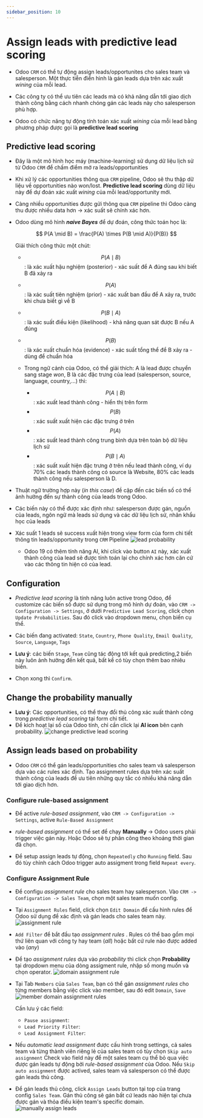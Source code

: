```yaml
---
sidebar_position: 10
---
```


# Assign leads with predictive lead scoring

- Odoo `CRM` có thể tự động assign leads/opportunites cho sales team và salesperson. Một thực tiễn điển hình là gán leads dựa trên
  xác xuất _wining_ của mỗi lead.
- Các công ty có thể ưu tiên các leads mà có khả năng dẫn tới giao dịch thành công bằng cách nhanh chóng gán các leads này cho salesperson phù hợp.

- Odoo có chức năng tự động tính toán xác xuất _wining_ của mỗi lead bằng phương pháp được gọi là **predictive lead scoring**

## Predictive lead scoring

- Đây là một mô hình học máy (machine-learning) sử dụng dữ liệu lịch sử từ Odoo `CRM` để chấm điểm mở ra leads/opportunities

- Khi xử lý các opportunities thông qua `CRM` pipeline, Odoo sẽ thu thập dữ liệu về opportunities nào won/lost. **Predictive lead scoring**
  dùng dữ liệu này để dự đoán xác xuất _wining_ của mỗi lead/opportunity mới.

- Càng nhiều opportunities được gửi thông qua `CRM` pipeline thì Odoo càng thu được nhiều data hơn -> xác suất sẽ chính xác hơn.
- Odoo dùng mô hình **_naive Bayes_** để dự đoán, công thức toán học là:

  $$
  P(A \mid B) = \frac{P(A) \times P(B \mid A)}{P(B)}
  $$

  Giải thích công thức một chút:
  - $$ P(A \mid B) $$: là xác xuất hậu nghiệm (posterior) - xác suất để A đúng sau khi biết B đã xảy ra
  - $$ P(A) $$: là xác suất tiên nghiệm (prior) - xác xuất ban đầu để A xảy ra, trước khi chưa biết gì về B
  - $$ P(B \mid A) $$: là xác suất điều kiện (likelihood) - khả năng quan sát được B nếu A đúng
  - $$ P(B) $$: là xác xuất chuẩn hóa (evidence) - xác suất tổng thể để B xảy ra - dùng để chuẩn hóa

  - Trong ngữ cảnh của Odoo, có thể giải thích: A là lead được chuyển sang stage _won_, B là các đặc trưng của lead (salesperson, source, language, country,...)
    thì:
    - $$ P(A \mid B) $$: xác xuất lead thành công - hiển thị trên form
    - $$ P(B) $$: xác suất xuất hiện các đặc trưng ở trên
    - $$ P(A) $$: xác suất lead thành công trung bình dựa trên toàn bộ dữ liệu lịch sử
    - $$ P(B \mid A) $$: xác suất xuất hiện đặc trưng ở trên nếu lead thành công, ví dụ 70% các leads thành công có source là Website, 80% các leads thành công nếu salesperson là D.

- Thuật ngữ trường hợp này (_in this case_) đề cập đến các biến số có thể ảnh hưởng đến sự thành công của leads trong Odoo.
- Các biến này có thể được xác định như: salesperson được gán, nguồn của leads, ngôn ngữ mà leads sử dụng và các dữ liệu lịch sử, nhân khẩu học của leads

- Xác suất 1 leads sẽ success xuất hiện trong view form của form chi tiết thông tin leads/opportunity trong `CRM` Pipeline
  ![lead probability](../img/crm_leads_probability.png)
  - Odoo 19 có thêm tính năng AI, khi click vào button `AI` này, xác xuất thành công của lead sẽ được tính toán lại cho chính xác hơn
    căn cứ vào các thông tin hiện có của lead.

## Configuration

- _Predictive lead scoring_ là tính năng luôn active trong Odoo, để customize các biến số được sử dụng trong mô hình dự đoán, vào
  `CRM -> Configuration -> Settings`, ở dưới `Predictive Lead Scoring`, click chọn `Update Probabilities`. Sau đó click vào dropdown menu, chọn biến cụ thể.

- Các biến đang activated: `State`, `Country`, `Phone Quality`, `Email Quality`, `Source`, `Language`, `Tags`
- **Lưu ý**: các biến `Stage`, `Team` cũng tác động tới kết quả predicting,2 biến này luôn ảnh hưởng đến kết quả, bất kể có tùy chọn thêm bao nhiêu biến.

- Chọn xong thì `Confirm`.

## Change the probability manually

- **Lưu ý**: Các opportunities, có thể thay đổi thủ công xác xuất thành công trong _predictive lead scoring_ tại form chi tiết.
- Để kích hoạt lại số của Odoo tính, chỉ cần click lại **AI icon** bên cạnh probability.
  ![change predictive lead scoring](../img/crm_change_predictive_scoring.png)

## Assign leads based on probability

- Odoo `CRM` có thể gán leads/opportunities cho sales team và salesperson dựa vào các rules xác định. Tạo assignment rules dựa trên
  xác suất thành công của leads để ưu tiên những quy tắc có nhiều khả năng dẫn tới giao dịch hơn.

### Configure rule-based assignment

- Để active _rule-based assignment_, vào `CRM -> Configuration -> Settings`, active `Rule-Based Assignment`

- _rule-based assignment_ có thể set để chạy **Manually** -> Odoo users phải trigger việc gán này. Hoặc Odoo sẽ tự phân công theo khoảng thời gian đã chọn.
- Để setup assign leads tự động, chọn `Repeatedly` cho `Running` field. Sau đó tùy chỉnh cách Odoo trigger auto assigment trong field
  `Repeat every`.

### Configure Assignment Rule

- Để configu _assignment rule_ cho sales team hay salesperson. Vào `CRM -> Configuration -> Sales Team`, chọn một sales team muốn config.
- Tại `Assignment Rules` field, click chọn `Edit Domain` để cấu hình rules để Odoo sử dụng để xác định và gán leads cho sales team này.
  ![assignment rule](../img/crm_assigment_rules.png)
- `Add Filter` để bắt đầu tạo _assignment rules_ . Rules có thể bao gồm mọi thứ liên quan với công ty hay team (_all_) hoặc bất cứ
  rule nào được added vào (_any_)

- Để tạo _assignment rules_ dựa vào _probability_ thì click chọn **Probability** tại dropdown menu của dòng assigment rule, nhập số mong muốn và chọn operator.
  ![domain assignment rule](../img/crm_domain_assignment_rule.png)

- Tại Tab `Members` của `Sales Team`, bạn có thể gán _assignment rules_ cho từng members bằng việc click vào member, sau đó edit `Domain`, `Save`
  ![member domain assignment rules](../img/crm_assignment_rules_members.png)

  Cần lưu ý các field:
  - `Pause assignment`:
  - `Lead Priority Filter`:
  - `Lead Assignment Filter`:

- Nếu _automatic lead assignment_ được cấu hình trong settings, cả sales team và từng thành viên riêng lẻ của sales team có tùy chọn `Skip auto assignment`
  Check vào field này để một sales team cụ thể bỏ qua việc được gán leads tự động bởi _rule-based assignment_ của Odoo.
  Nếu `Skip auto assignment` được actived, sales team và salesperson có thể được gán leads thủ công.
- Để gán leads thủ công, click `Assign Leads` button tại top của trang config `Sales Team`. Gán thủ công sẽ gán bất cứ leads nào hiện tại chưa được gán và thỏa điều kiện team's specific domain.
  ![manually assign leads](../img/crm_manually_assign_leads.png)
